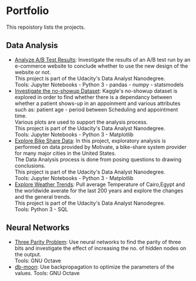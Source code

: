 # Portfolio
This repoistory lists the projects.

## Data Analysis
- [Analyze A/B Test Results]([DAND]analyze_ab_test_results_notebook.ipynb): Investigate the results of an A/B test run by an e-commerce website to conclude whether to use the new design of the website or not.<br>
This project is part of the Udacity's Data Analyst Nanodegree.<br>
Tools: Jupyter Notebooks - Python 3 - pandas - numpy - statsmodels
- [Investigate the no-showup Dataset]([DAND]investigate-a-dataset.ipynb): Kaggle's no-showup dataset is explored in order to find whether there is a dependancy between whether a patient shows-up in an appoinment and various attributes such as: patient age - period between Scheduling and appointment time.<br>
Various plots are used to support the analysis process.<br>
This project is part of the Udacity's Data Analyst Nanodegree.<br>
Tools: Jupyter Notebooks - Python 3 - Matplotlib
- [Explore Bike Share Data]([DAND]bike_share_analysis.ipynb): In this project, exploratory analysis is performed on data provided by Motivate, a bike-share system provider for many major cities in the United States.<br>
The Data Analysis process is done from posing questions to drawing conclusions.<br>
This project is part of the Udacity's Data Analyst Nanodegree.<br>
Tools: Jupyter Notebooks - Python 3 - Matplotlib
- [Explore Weather Trends]([DAND]explore_weather_trends.py): Pull average Temperature of Cairo,Egypt and the worldwide averate for the last 200 years and explore the changes and the general trends.<br>
This project is part of the Udacity's Data Analyst Nanodegree.<br>
Tools: Python 3 - SQL

## Neural Networks
- [Three Parity Problem](solveThreeParityProblem.m): Use neural networks to find the parity of three bits and investigate the effect of increasing the no. of hidden nodes on the output.<br>
Tools: GNU Octave
- [db-moon](solveDBmoonProblem.m): Use backpropagation to optimize the parameters of the values.
Tools: GNU Octave
